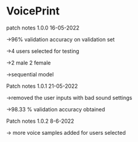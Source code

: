 # VoicePrint

patch notes 1.0.0 16-05-2022

->96% validation accuracy on validation set

->4 users selected for testing

->2 male 2 female

->sequential model 

Patch notes 1.0.1 21-05-2022

->removed the user inputs with bad sound settings

->98.33 % validation accuracy obtained

Patch notes 1.0.2 8-6-2022

-> more voice samples added for users selected
